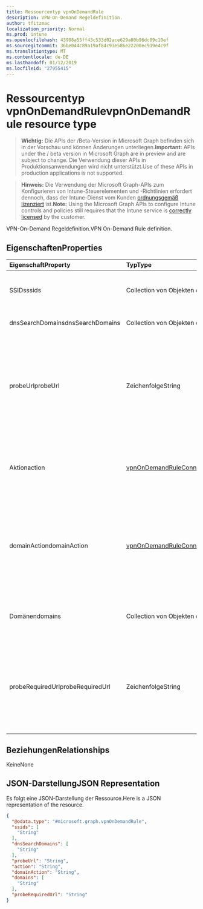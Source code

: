 ```yaml
---
title: Ressourcentyp vpnOnDemandRule
description: VPN-On-Demand Regeldefinition.
author: tfitzmac
localization_priority: Normal
ms.prod: intune
ms.openlocfilehash: 43908a55ff43c533d02ace629a80b96dc09c10ef
ms.sourcegitcommit: 36be044c89a19af84c93e586e22200ec919e4c9f
ms.translationtype: MT
ms.contentlocale: de-DE
ms.lasthandoff: 01/12/2019
ms.locfileid: "27955415"
---
```

# <a name="vpnondemandrule-resource-type"></a><span data-ttu-id="e199d-103">Ressourcentyp vpnOnDemandRule</span><span class="sxs-lookup"><span data-stu-id="e199d-103">vpnOnDemandRule resource type</span></span>

> <span data-ttu-id="e199d-104">**Wichtig:** Die APIs der /Beta-Version in Microsoft Graph befinden sich in der Vorschau und können Änderungen unterliegen.</span><span class="sxs-lookup"><span data-stu-id="e199d-104">**Important:** APIs under the / beta version in Microsoft Graph are in preview and are subject to change.</span></span> <span data-ttu-id="e199d-105">Die Verwendung dieser APIs in Produktionsanwendungen wird nicht unterstützt.</span><span class="sxs-lookup"><span data-stu-id="e199d-105">Use of these APIs in production applications is not supported.</span></span>

> <span data-ttu-id="e199d-106">**Hinweis:** Die Verwendung der Microsoft Graph-APIs zum Konfigurieren von Intune-Steuerelementen und -Richtlinien erfordert dennoch, dass der Intune-Dienst vom Kunden [ordnungsgemäß lizenziert](https://go.microsoft.com/fwlink/?linkid=839381) ist.</span><span class="sxs-lookup"><span data-stu-id="e199d-106">**Note:** Using the Microsoft Graph APIs to configure Intune controls and policies still requires that the Intune service is [correctly licensed](https://go.microsoft.com/fwlink/?linkid=839381) by the customer.</span></span>

<span data-ttu-id="e199d-107">VPN-On-Demand Regeldefinition.</span><span class="sxs-lookup"><span data-stu-id="e199d-107">VPN On-Demand Rule definition.</span></span>
## <a name="properties"></a><span data-ttu-id="e199d-108">Eigenschaften</span><span class="sxs-lookup"><span data-stu-id="e199d-108">Properties</span></span>
|<span data-ttu-id="e199d-109">Eigenschaft</span><span class="sxs-lookup"><span data-stu-id="e199d-109">Property</span></span>|<span data-ttu-id="e199d-110">Typ</span><span class="sxs-lookup"><span data-stu-id="e199d-110">Type</span></span>|<span data-ttu-id="e199d-111">Beschreibung</span><span class="sxs-lookup"><span data-stu-id="e199d-111">Description</span></span>|
|:---|:---|:---|
|<span data-ttu-id="e199d-112">SSIDs</span><span class="sxs-lookup"><span data-stu-id="e199d-112">ssids</span></span>|<span data-ttu-id="e199d-113">Collection von Objekten des Typs „String“</span><span class="sxs-lookup"><span data-stu-id="e199d-113">String collection</span></span>|<span data-ttu-id="e199d-114">Netzwerkdienst festgelegt (SSIDs Identifiers).</span><span class="sxs-lookup"><span data-stu-id="e199d-114">Network Service Set Identifiers (SSIDs).</span></span>|
|<span data-ttu-id="e199d-115">dnsSearchDomains</span><span class="sxs-lookup"><span data-stu-id="e199d-115">dnsSearchDomains</span></span>|<span data-ttu-id="e199d-116">Collection von Objekten des Typs „String“</span><span class="sxs-lookup"><span data-stu-id="e199d-116">String collection</span></span>|<span data-ttu-id="e199d-117">DNS-Suche Domänen.</span><span class="sxs-lookup"><span data-stu-id="e199d-117">DNS Search Domains.</span></span>|
|<span data-ttu-id="e199d-118">probeUrl</span><span class="sxs-lookup"><span data-stu-id="e199d-118">probeUrl</span></span>|<span data-ttu-id="e199d-119">Zeichenfolge</span><span class="sxs-lookup"><span data-stu-id="e199d-119">String</span></span>|<span data-ttu-id="e199d-120">Eine URL zu belegen.</span><span class="sxs-lookup"><span data-stu-id="e199d-120">A URL to probe.</span></span> <span data-ttu-id="e199d-121">Wenn diese URL erfolgreich ist ohne Umleitung abgerufen (einen 200 HTTP-Statuscode zurückgibt), die dieser Regel entspricht.</span><span class="sxs-lookup"><span data-stu-id="e199d-121">If this URL is successfully fetched (returning a 200 HTTP status code) without redirection, this rule matches.</span></span>|
|<span data-ttu-id="e199d-122">Aktion</span><span class="sxs-lookup"><span data-stu-id="e199d-122">action</span></span>|[<span data-ttu-id="e199d-123">vpnOnDemandRuleConnectionAction</span><span class="sxs-lookup"><span data-stu-id="e199d-123">vpnOnDemandRuleConnectionAction</span></span>](../resources/intune-deviceconfig-vpnondemandruleconnectionaction.md)|<span data-ttu-id="e199d-124">Aktion.</span><span class="sxs-lookup"><span data-stu-id="e199d-124">Action.</span></span> <span data-ttu-id="e199d-125">Mögliche Werte: sind `connect`, `evaluateConnection`, `ignore` und `disconnect`.</span><span class="sxs-lookup"><span data-stu-id="e199d-125">Possible values are: `connect`, `evaluateConnection`, `ignore`, `disconnect`.</span></span>|
|<span data-ttu-id="e199d-126">domainAction</span><span class="sxs-lookup"><span data-stu-id="e199d-126">domainAction</span></span>|[<span data-ttu-id="e199d-127">vpnOnDemandRuleConnectionDomainAction</span><span class="sxs-lookup"><span data-stu-id="e199d-127">vpnOnDemandRuleConnectionDomainAction</span></span>](../resources/intune-deviceconfig-vpnondemandruleconnectiondomainaction.md)|<span data-ttu-id="e199d-128">Domäne-Aktion (gilt nur bei der Aktion Verbindung bewerten ist).</span><span class="sxs-lookup"><span data-stu-id="e199d-128">Domain Action (Only applicable when Action is evaluate connection).</span></span> <span data-ttu-id="e199d-129">Mögliche Werte sind: `connectIfNeeded` und `neverConnect`.</span><span class="sxs-lookup"><span data-stu-id="e199d-129">Possible values are: `connectIfNeeded`, `neverConnect`.</span></span>|
|<span data-ttu-id="e199d-130">Domänen</span><span class="sxs-lookup"><span data-stu-id="e199d-130">domains</span></span>|<span data-ttu-id="e199d-131">Collection von Objekten des Typs „String“</span><span class="sxs-lookup"><span data-stu-id="e199d-131">String collection</span></span>|<span data-ttu-id="e199d-132">Domänen (gilt nur bei der Aktion Verbindung bewerten ist).</span><span class="sxs-lookup"><span data-stu-id="e199d-132">Domains (Only applicable when Action is evaluate connection).</span></span>|
|<span data-ttu-id="e199d-133">probeRequiredUrl</span><span class="sxs-lookup"><span data-stu-id="e199d-133">probeRequiredUrl</span></span>|<span data-ttu-id="e199d-134">Zeichenfolge</span><span class="sxs-lookup"><span data-stu-id="e199d-134">String</span></span>|<span data-ttu-id="e199d-135">Prüfpunkt erforderliche Url (gilt nur bei der Aktion wird Verbindung bewerten und DomainAction ist eine Verbindung herstellen, falls erforderlich).</span><span class="sxs-lookup"><span data-stu-id="e199d-135">Probe Required Url (Only applicable when Action is evaluate connection and DomainAction is connect if needed).</span></span>|

## <a name="relationships"></a><span data-ttu-id="e199d-136">Beziehungen</span><span class="sxs-lookup"><span data-stu-id="e199d-136">Relationships</span></span>
<span data-ttu-id="e199d-137">Keine</span><span class="sxs-lookup"><span data-stu-id="e199d-137">None</span></span>
## <a name="json-representation"></a><span data-ttu-id="e199d-138">JSON-Darstellung</span><span class="sxs-lookup"><span data-stu-id="e199d-138">JSON Representation</span></span>
<span data-ttu-id="e199d-139">Es folgt eine JSON-Darstellung der Ressource.</span><span class="sxs-lookup"><span data-stu-id="e199d-139">Here is a JSON representation of the resource.</span></span>
<!-- {
  "blockType": "resource",
  "@odata.type": "microsoft.graph.vpnOnDemandRule"
}
-->
``` json
{
  "@odata.type": "#microsoft.graph.vpnOnDemandRule",
  "ssids": [
    "String"
  ],
  "dnsSearchDomains": [
    "String"
  ],
  "probeUrl": "String",
  "action": "String",
  "domainAction": "String",
  "domains": [
    "String"
  ],
  "probeRequiredUrl": "String"
}
```





